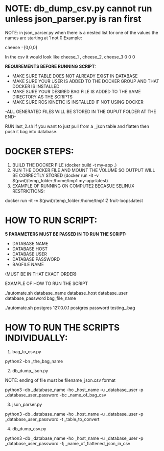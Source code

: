 
NOTE: db_dump_csv.py cannot run unless json_parser.py is ran first 
==================================================================

NOTE: in json_parser.py when there is a nested list for one of the values the names are starting at 1 not 0 
Example:

cheese =[0,0,0]

In the csv it would look like
cheese_1 , cheese_2, cheese_3
0          0         0

**REQUIREMENTS BEFORE RUNNING SCRIPT:**
- MAKE SURE TABLE DOES NOT ALREADY EXIST IN DATABASE
- MAKE SURE YOUR USER IS ADDED TO THE DOCKER GROUP AND THAT DOCKER IS INSTALLED 
- MAKE SURE YOUR DESIRED BAG FILE IS ADDED TO THE SAME DIRECTORY AS THE SCRIPTS
- MAKE SURE ROS KINETIC IS INSTALLED IF NOT USING DOCKER

-ALL GENERATED FILES WILL BE STORED IN THE OUPUT FOLDER AT THE END-




RUN last_2.sh if you want to just pull from a _json table and flatten then push it bag into database.

DOCKER STEPS:
=============

1. BUILD THE DOCKER FILE (docker build -t my-app .)
2. RUN THE DOCKER FILE AND MOUNT THE VOLUME SO OUTPUT WILL BE CORRECTLY STORED (docker run -it -v $(pwd)/temp_folder:/home/tmp1 my-app:latest)
3. EXAMPLE OF RUNNING ON COMPUTE2 BECASUE SELINUX RESTRICTIONS:

docker run -it -v $(pwd)/temp_folder:/home/tmp1:Z fruit-loops:latest




HOW TO RUN SCRIPT:
==================
**5 PARAMETERS MUST BE PASSED IN TO RUN THE SCRIPT:**

- DATABASE NAME
- DATABASE HOST
- DATABASE USER
- DATABASE PASSWORD
- BAGFILE NAME

(MUST BE IN THAT EXACT ORDER)

EXAMPLE OF HOW TO RUN THE SCRIPT

./automate.sh database_name database_host database_user database_password bag_file_name

./automate.sh postgres 127.0.0.1 postgres password testing_.bag

HOW TO RUN THE SCRIPTS INDIVIDUALLY:
====================================


1. bag_to_csv.py

python2 -bn _the_bag_name


2. db_dump_json.py

NOTE: ending of file must be filename_json.csv format

python3 -db _database_name -ho _host_name -u _database_user -p _database_user_password -bc _name_of_bag_csv


3. json_parser.py

python3 -db _database_name -ho _host_name -u _database_user -p _database_user_password -t _table_to_convert

4. db_dump_csv.py

python3 -db _database_name -ho _host_name -u _database_user -p _database_user_password -fj _name_of_flattened_json_in_csv





